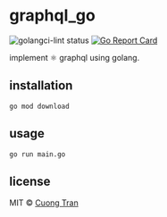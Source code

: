 # graphql_go

![golangci-lint status](https://github.com/103cuong/graphql_go/workflows/golangci-lint/badge.svg)
[![Go Report Card](https://goreportcard.com/badge/github.com/103cuong/graphql_go)](https://goreportcard.com/report/github.com/103cuong/graphql_go)

implement ⚛️ graphql using golang.

## installation

```shell script
go mod download
```

## usage

```shell script
go run main.go
```

## license

MIT © [Cuong Tran](https://github.com/103cuong)